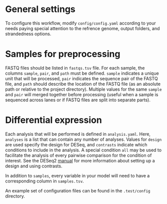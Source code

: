 # General settings
To configure this workflow, modify `config/config.yaml` according to your needs paying special attention to the refrence genome, output folders, and strandedness options. 

# Samples for preprocessing
FASTQ files should be listed in `fastqs.tsv` file. For each sample, the columns `sample`, `pair`, and `path` must be defined. `sample` indicates a unique unit that will be processed, `pair` indicates the sequence pair of the FASTQ file, and `path` should describe the location of the FASTQ file (as an absolute path or relative to the project directory). Multiple values for the same `sample` and `pair` will merged together before processing (useful when a sample is sequenced across lanes or if FASTQ files are split into separate parts).     

# Differential expression
Each analysis that will be performed is defined in `analysis.yaml`. Here, `analyses` is a list that can contain any number of analyses. Values for `design` are used specify the design for DESeq, and `contrasts` indicate which conditions to include in the analysis. A special condition `all` may be used to facilitate the analysis of every pairwise comparison for the condition of interest. See the DESeq2 [manual](https://bioconductor.org/packages/release/bioc/vignettes/DESeq2/inst/doc/DESeq2.html) for more information about setting up a design and using contrasts.

In addition to `samples`, every variable in your model will need to have a corresponding column in `samples.tsv`.

An example set of configuration files can be found in the `.test/config` directory.
